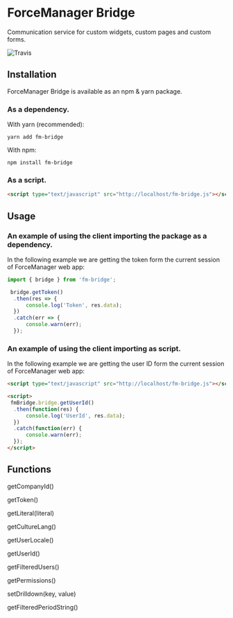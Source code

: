 # ForceManager Bridge

Communication service for custom widgets, custom pages and custom forms.

![Travis](https://travis-ci.org/krasimir/webpack-library-starter.svg?branch=master)

## Installation

ForceManager Bridge is available as an npm & yarn package.

### As a dependency.

With yarn (recommended):

```
yarn add fm-bridge
```

With npm:

```
npm install fm-bridge
```

### As a script.

```html
<script type="text/javascript" src="http://localhost/fm-bridge.js"></script>;
```


## Usage

### An example of using the client importing the package as a dependency.

In the following example we are getting the token form the current session of ForceManager web app:

```js
import { bridge } from 'fm-bridge';

 bridge.getToken()
  .then(res => {
      console.log('Token', res.data);
  })
  .catch(err => {
      console.warn(err);
  });
```

### An example of using the client importing as script.

In the following example we are getting the user ID form the current session of ForceManager web app:

```html
<script type="text/javascript" src="http://localhost/fm-bridge.js"></script>;

<script>
 fmBridge.bridge.getUserId()
  .then(function(res) {
      console.log('UserId', res.data);
  })
  .catch(function(err) {
      console.warn(err);
  });
</script>
```

## Functions

getCompanyId()

getToken()

getLiteral(literal)

getCultureLang()

getUserLocale()

getUserId()

getFilteredUsers()

getPermissions()

setDrilldown(key, value)

getFilteredPeriodString()